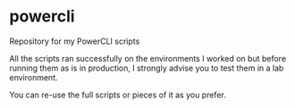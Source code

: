 # powercli
Repository for my PowerCLI scripts

All the scripts ran successfully on the environments I worked on but before running them as is in production, I strongly advise you to test them in a lab environment.

You can re-use the full scripts or pieces of it as you prefer.
